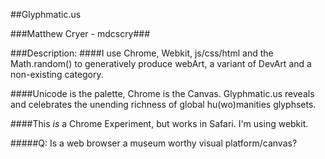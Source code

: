 
##Glyphmatic.us


###Matthew Cryer - mdcscry###

###Description:
####I use Chrome, Webkit, js/css/html and the Math.random() to generatively produce webArt, a variant of DevArt and a non-existing category.  

####Unicode is the palette, Chrome is the Canvas.  Glyphmatic.us reveals and celebrates the unending richness of global hu(wo)manities glyphsets.

####This *is* a Chrome Experiment, but works in Safari.  I'm using webkit. 


#####Q:  Is a web browser a museum worthy visual platform/canvas?

















